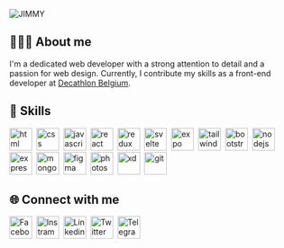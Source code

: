 ![JIMMY](https://cutt.ly/fwtasQTB)

## 👨🏽‍💻 About me
I'm a dedicated web developer with a strong attention to detail and a passion for web design. Currently, I contribute my skills
as a front-end developer at [Decathlon Belgium](https://www.decathlon.be/fr/).

## 🎯 Skills
<p align="left">
    <a href="https://www.w3schools.com/html/" target="_blank"><img src="https://github.com/jimmycabuy/jimmycabuy/assets/102294421/05e09eb0-1f03-4d05-bb9d-44acd4c995a9" alt="html" height="40" /></a>&nbsp;
    <a href="https://www.w3schools.com/css/" target="_blank"><img src="https://github.com/jimmycabuy/jimmycabuy/assets/102294421/6770edd2-8c8e-4f1d-ad30-6c2b4ac66dc8" alt="css" height="40" /></a>&nbsp;
    <a href="https://www.w3schools.com/js/" target="_blank"><img src="https://github.com/jimmycabuy/jimmycabuy/assets/102294421/fd53a559-2aa8-4d3e-bef9-622e6f792ef4" alt="javascript" height="40" /></a>&nbsp;
    <a href="https://react.dev/" target="_blank"><img src="https://github.com/jimmycabuy/jimmycabuy/assets/102294421/fb88340b-2416-4d2e-8512-e5aabec12758" alt="react" height="40" /></a>&nbsp;
    <a href="https://redux.js.org/" target="_blank"><img src="https://github.com/jimmycabuy/jimmycabuy/assets/102294421/147a5407-d4a4-4c58-be03-d3b98a31e581" alt="redux" height="40" /></a>&nbsp;
    <a href="https://svelte.dev/" target="_blank"><img src="https://github.com/jimmycabuy/jimmycabuy/assets/102294421/6a6c7295-7523-4ad9-a428-1bd0346a57e5" alt="svelte" height="40" /></a>&nbsp;
    <a href="https://docs.expo.dev/" target="_blank"><img src="https://github.com/jimmycabuy/jimmycabuy/assets/102294421/9fa5fcac-23ac-4881-a366-3dda3fc1b2d1" alt="expo" height="40" /></a>&nbsp;
    <a href="https://tailwindcss.com/" target="_blank"><img src="https://github.com/jimmycabuy/jimmycabuy/assets/102294421/b478e008-062f-4ce9-84e6-ccd5672ecec6" alt="tailwind" height="40" /></a>&nbsp;
    <a href="https://getbootstrap.com/" target="_blank"><img src="https://github.com/jimmycabuy/jimmycabuy/assets/102294421/160260e8-e7f5-4728-b4cd-4272719f75e6" alt="bootstrap" height="40" /></a>&nbsp;
    <a href="https://nodejs.org/en" target="_blank"><img src="https://github.com/jimmycabuy/jimmycabuy/assets/102294421/c9d3dd19-8af6-49c0-9806-e417fe43323c" alt="nodejs" height="40" /></a>&nbsp;
    <a href="https://expressjs.com/" target="_blank"><img src="https://github.com/jimmycabuy/jimmycabuy/assets/102294421/1ac73b71-67f5-4d3c-b13e-ffcda3e4ea2e" alt="express" height="40" /></a>&nbsp;
    <a href="https://www.mongodb.com/" target="_blank"><img src="https://github.com/jimmycabuy/jimmycabuy/assets/102294421/b98fb364-8b22-4f52-b476-afc3a8472fd1" alt="mongodb" height="40" /></a>&nbsp;
    <a href="https://www.figma.com/" target="_blank"><img src="https://github.com/jimmycabuy/jimmycabuy/assets/102294421/fef24e49-8d9b-46be-94e8-ea3d790f8cdf" alt="figma" height="40" /></a>&nbsp;
    <a href="https://www.adobe.com/be_fr/products/photoshop/landpb.html" target="_blank"><img src="https://github.com/jimmycabuy/jimmycabuy/assets/102294421/ffbd8176-22e4-4514-9197-a774dfc54a93" alt="photoshop" height="40" /></a>&nbsp;
    <a href="https://helpx.adobe.com/be_fr/xd/get-started.html" target="_blank"><img src="https://github.com/jimmycabuy/jimmycabuy/assets/102294421/79edf905-79d5-44bc-b1c8-f6658d61d619" alt="xd" height="40" /></a>&nbsp;
    <a href="https://git-scm.com/" target="_blank"><img src="https://github.com/jimmycabuy/jimmycabuy/assets/102294421/88fc095d-9f14-4499-b359-094d3a4b780f" alt="git" height="40" /></a>&nbsp;
</p>

## 🌐 Connect with me

<p align="left">
    <a href="https://www.facebook.com/jimmycabuy/" target="_blank"><img src="https://github.com/jimmycabuy/jimmycabuy/assets/102294421/35236422-c39b-496d-83cd-7ee3c5a28a5d" alt="Facebook" height="40" /></a>&nbsp;
    <a href="https://www.instagram.com/jimmycabuy/" target="_blank"><img src="https://github.com/jimmycabuy/jimmycabuy/assets/102294421/6f01b9e8-3edc-45b6-adae-eee199d0d992" alt="Instram" height="40" /></a>&nbsp;
    <a href="https://www.linkedin.com/in/jimmycabuy/" target="_blank"><img src="https://github.com/jimmycabuy/jimmycabuy/assets/102294421/a2220961-bee1-4c2f-bd2d-252217713733" alt="Linkedin" height="40" /></a>&nbsp;
    <a href="https://www.twitter.com/jimmycabuy/" target="_blank"><img src="https://github.com/jimmycabuy/jimmycabuy/assets/102294421/c88055ee-baec-4251-984a-a504de6c1d87" alt="Twitter" height="40" /></a>&nbsp;
    <a href="https://t.me/jimmycabuy/" target="_blank"><img src="https://github.com/jimmycabuy/jimmycabuy/assets/102294421/94b24478-58c8-4e19-b86d-6867197e69b6" alt="Telegram" height="40" /></a>&nbsp;
</p>
